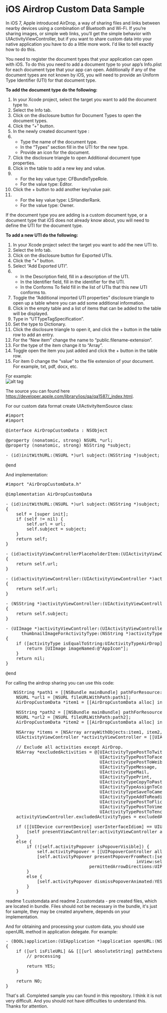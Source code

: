 iOS Airdrop Custom Data Sample
=======================

In iOS 7, Apple introduced AirDrop, a way of sharing files and links between nearby devices using a combination of Bluetooth and Wi-Fi.
If you’re sharing images, or simple web links, you’ll get the simple behavior with UIActivityViewController, but if you want to share custom data into your native application you have to do a little more work. I'd like to tell exactly how to do this.

You need to register the document types that your application can open with iOS. To do this you need to add a document type to your app’s Info.plist for each document type that your app can open. Additionally if any of the document types are not known by iOS, you will need to provide an Uniform Type Identifier (UTI) for that document type.

<b>To add the document type do the following:</b>

1. In your Xcode project, select the target you want to add the document type to.
2. Select the Info tab.
3. Click on the disclosure button for Document Types to open the document types.
4. Click the “+” button.
5. In the newly created document type :
6. - Type the name of the document type.
   - In the “Types” section fill in the UTI for the new type.
   - Provide an icon for the document.
7. Click the disclosure triangle to open Additional document type properties.
8. Click in the table to add a new key and value.
9. - For the key value type: CFBundleTypeRole.
   - For the value type: Editor.
10. Click the + button to add another key/value pair.
11. - For the key value type: LSHandlerRank.
    - For the value type: Owner.

If the document type you are adding is a custom document type, or a document type that iOS does not already know about, you will need to define the UTI for the document type.

<b>To add a new UTI do the following:</b>
1. In your Xcode project select the target you want to add the new UTI to.
2. Select the Info tab.
3. Click on the disclosure button for Exported UTIs.
4. Click the “+” button.
5. Select “Add Exported UTI”.
6. - In the Description field, fill in a description of the UTI.
   - In the Identifier field, fill in the identifier for the UTI.
   - In the Conforms To field fill in the list of UTIs that this new UTI conforms to.
7. Toggle the “Additional imported UTI properties” disclosure triangle to open up a table where you can add some additional information.
8. Click in the empty table and a list of items that can be added to the table will be displayed.
9. Type in “UTTypeTagSpecification”.
10. Set the type to Dictionary.
11. Click the disclosure triangle to open it, and click the + button in the table row to add an entry.
12. For the “New item” change the name to “public.filename-extension”.
13. For the type of the item change it to “Array”.
14. Toggle open the item you just added and click the + button in the table row.
15. For item 0 change the “value” to the file extension of your document. For example, txt, pdf, docx, etc.

For example:<br>
![alt tag](https://raw.github.com/maximbilan/ios_airdrop_custom_data/master/img/img1.png)

The source you can found here https://developer.apple.com/library/ios/qa/qa1587/_index.html.

For our custom data format create UIActivityItemSource class:

<pre>
#import <Foundation/Foundation.h>
#import <UIKit/UIKit.h>

@interface AirDropCustomData : NSObject <UIActivityItemSource>

@property (nonatomic, strong) NSURL *url;
@property (nonatomic, strong) NSString *subject;

- (id)initWithURL:(NSURL *)url subject:(NSString *)subject;

@end
</pre>

And implementation:

<pre>
#import "AirDropCustomData.h"

@implementation AirDropCustomData

- (id)initWithURL:(NSURL *)url subject:(NSString *)subject;
{
    self = [super init];
    if (self != nil) {
        self.url = url;
        self.subject = subject;
    }
    return self;
}

- (id)activityViewControllerPlaceholderItem:(UIActivityViewController *)activityViewController
{
    return self.url;
}

- (id)activityViewController:(UIActivityViewController *)activityViewController itemForActivityType:(NSString *)activityType
{
    return self.url;
}

- (NSString *)activityViewController:(UIActivityViewController *)activityViewController subjectForActivityType:(NSString *)activityType
{
    return self.subject;
}

- (UIImage *)activityViewController:(UIActivityViewController *)activityViewController
      thumbnailImageForActivityType:(NSString *)activityType suggestedSize:(CGSize)size
{
    if ([activityType isEqualToString:UIActivityTypeAirDrop]) {
        return [UIImage imageNamed:@"AppIcon"];
    }
    return nil;
}

@end
</pre>

For calling the airdrop sharing you can use this code:

<pre>
   NSString *path1 = [[NSBundle mainBundle] pathForResource:@"readme 1" ofType:@"customdata"];
    NSURL *url1 = [NSURL fileURLWithPath:path1];
    AirDropCustomData *item1 = [[AirDropCustomData alloc] initWithURL:url1 subject:@"readme 1"];
    
    NSString *path2 = [[NSBundle mainBundle] pathForResource:@"readme 2" ofType:@"customdata"];
    NSURL *url2 = [NSURL fileURLWithPath:path2];
    AirDropCustomData *item2 = [[AirDropCustomData alloc] initWithURL:url2 subject:@"readme 2"];
    
    NSArray *items = [NSArray arrayWithObjects:item1, item2, nil];
    UIActivityViewController *activityViewController = [[UIActivityViewController alloc] initWithActivityItems:items applicationActivities:nil];
    
    // Exclude all activities except AirDrop.
    NSArray *excludedActivities = @[UIActivityTypePostToTwitter,
                                    UIActivityTypePostToFacebook,
                                    UIActivityTypePostToWeibo,
                                    UIActivityTypeMessage,
                                    UIActivityTypeMail,
                                    UIActivityTypePrint,
                                    UIActivityTypeCopyToPasteboard,
                                    UIActivityTypeAssignToContact,
                                    UIActivityTypeSaveToCameraRoll,
                                    UIActivityTypeAddToReadingList,
                                    UIActivityTypePostToFlickr,
                                    UIActivityTypePostToVimeo,
                                    UIActivityTypePostToTencentWeibo];
    activityViewController.excludedActivityTypes = excludedActivities;
    
    if ([[UIDevice currentDevice] userInterfaceIdiom] == UIUserInterfaceIdiomPhone) {
        [self presentViewController:activityViewController animated:YES completion:nil];
    }
    else {
        if (![self.activityPopover isPopoverVisible]) {
            self.activityPopover = [[UIPopoverController alloc] initWithContentViewController:activityViewController];
            [self.activityPopover presentPopoverFromRect:[self.shareButton frame]
                                                  inView:self.view
                                permittedArrowDirections:UIPopoverArrowDirectionAny animated:YES];
        }
        else {
            [self.activityPopover dismissPopoverAnimated:YES];
        }
    }
</pre>

readme 1.customdata and readme 2.customdata - pre created files, which are located in bundle.
Files should not be necessary in the bundle, it's just for sample, they may be created anywhere, depends on your implementation.

And for obtaining and processing your custom data, you should use openURL method in application delegate. For example:

<pre>
- (BOOL)application:(UIApplication *)application openURL:(NSURL *)url sourceApplication:(NSString *)sourceApplication annotation:(id)annotation
{
    if ([url isFileURL] && [[[url absoluteString] pathExtension] isEqualToString:@"customdata"]) {
        // processing

        return YES;
    }
    
    return NO;
}
</pre>

That's all. Completed sample you can found in this repository. I think it is not very difficult. And you should not have difficulties to understand this. Thanks for attention.
